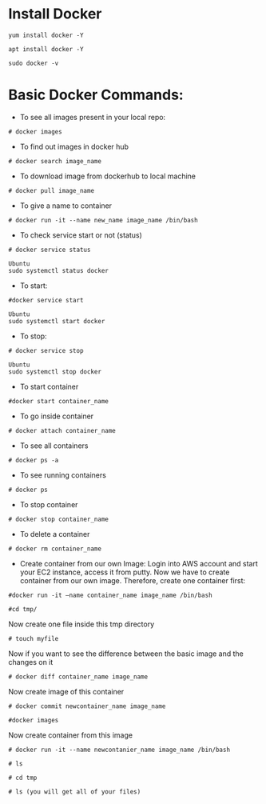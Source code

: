 # Install Docker
```
yum install docker -Y

apt install docker -Y

sudo docker -v

```

# Basic Docker Commands:

- To see all images present in your local repo:
```
# docker images
```

- To find out images in docker hub
```
# docker search image_name
```

- To download image from dockerhub to local machine
```
# docker pull image_name
```

- To give a name to container
```
# docker run -it --name new_name image_name /bin/bash
```

- To check service start or not (status)
```
# docker service status

Ubuntu
sudo systemctl status docker
```

- To start:
```
#docker service start

Ubuntu
sudo systemctl start docker
```

- To stop: 
```
# docker service stop

Ubuntu
sudo systemctl stop docker
```

- To start container
```
#docker start container_name
```

- To go inside container
```
# docker attach container_name
```

- To see all containers
```
# docker ps -a
```

- To see running containers
```
# docker ps
```

- To stop container
```
# docker stop container_name
```

- To delete a container
```
# docker rm container_name
```

- Create container from our own Image:
Login into AWS account and start your EC2 instance, access it from putty.
Now we have to create container from our own image. Therefore, create one container first:

```
#docker run -it –name container_name image_name /bin/bash
```

```
#cd tmp/
```

Now create one file inside this tmp directory
```
# touch myfile
```

Now if you want to see the difference between the basic image and the changes on it
```
# docker diff container_name image_name
```

Now create image of this container
```
# docker commit newcontainer_name image_name
```

```
#docker images
```

Now create container from this image
```
# docker run -it --name newcontanier_name image_name /bin/bash
```

```
# ls 
```

```
# cd tmp
```

```
# ls (you will get all of your files)
```
